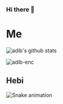 ### Hi there 👋

# Me
![adib's github stats](https://github-readme-stats.vercel.app/api?username=adib-enc&show_icons=true&bg_color=0d1117&title_color=fff&icon_color=fff&text_color=d9a618&show_owner=false)
<p><img align="center" src="https://github-readme-streak-stats.herokuapp.com/?user=adib-enc" alt="adib-enc" /></p> 

## Hebi
![Snake animation](https://github.com/adib-enc/adib-enc/blob/output/github-user-contribution.svg)
